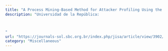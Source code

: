 ```yaml
---
title: "A Process Mining-Based Method for Attacker Profiling Using the MITRE ATT&CK Taxonomy"
description: "Universidad de la República:



"
url: "https://journals-sol.sbc.org.br/index.php/jisa/article/view/3902/2840"
category: "Miscellaneous"
---
```

